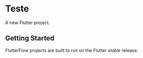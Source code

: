 # Teste

A new Flutter project.

## Getting Started

FlutterFlow projects are built to run on the Flutter _stable_ release.
